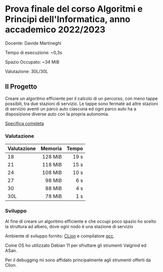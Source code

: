 # Prova finale del corso Algoritmi e Principi dell'Informatica, anno accademico 2022/2023

Docente: Davide Martineghi

Tempo di esecuzione: ~0,3s

Spazio Occupato: ~34 MiB

Valutazione: 30L/30L

## Il Progetto

Creare un algoritmo efficiente per il calcolo di un percorso, con meno tappe possibili, tra due stazioni di servizio. Le tappe sono fermate ad altre stazioni di servizio aventi un parco auto ciascuna ed ogni parco auto ha a disposizione diverse auto con la propria autonomia.

[Specifica completa](https://github.com/Marcoscianna/Progetto_API_2023/blob/main/Specifica.pdf)

### Valutazione

| Valutazione | Memoria | Tempo |   
|-------------|--------:|------:|
| 18          | 128 MiB | 19 s  | 
| 21          | 118 MiB | 15 s  | 
| 24          | 108 MiB | 10 s  | 
| 27          |  98 MiB |  6 s  |
| 30          |  88 MiB |  4 s  |  
| 30L         |  78 MiB |  1 s  |

### Sviluppo

Al fine di creare un algoritmo efficiente e che occupi poco spazio ho scelto la struttura ad albero, dove ogni nodo é una stazione di servizio

Ambiente di sviluppo fornito: [CLion](https://www.jetbrains.com/clion/) e compilatore [gcc](https://gcc.gnu.org/).

Come OS ho utilizzato Debian 11 per sfruttare gli strumenti Valgrind ed ASan.

Per il debugging mi sono affidato principalmente agli strumenti offerti da Clion.
